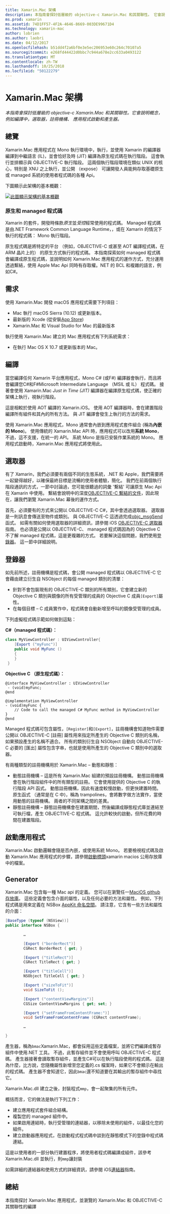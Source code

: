 ```yaml
---
title: Xamarin.Mac 架構
description: 本指南會探討低層級的 objective-c Xamarin.Mac 和其關聯性。 它會說明概念，例如編譯中，選取器，註冊機構、 應用程式啟動和產生器。
ms.prod: xamarin
ms.assetid: 74D1FF57-4F2A-4646-8669-003DE99671D4
ms.technology: xamarin-mac
author: lobrien
ms.author: laobri
ms.date: 04/12/2017
ms.openlocfilehash: b51dd4f2a6bf0e3e5ec206953e60c264c70107a5
ms.sourcegitcommit: e268fd44422d0bbc7c944a678e2cc633a0493122
ms.translationtype: MT
ms.contentlocale: zh-TW
ms.lasthandoff: 10/25/2018
ms.locfileid: "50122279"
---
```

# <a name="xamarinmac-architecture"></a>Xamarin.Mac 架構

_本指南會探討低層級的 objective-c Xamarin.Mac 和其關聯性。它會說明概念，例如編譯中，選取器，註冊機構、 應用程式啟動和產生器。_

## <a name="overview"></a>總覽

Xamarin.Mac 應用程式在 Mono 執行環境中，執行，並使用 Xamarin 的編譯器編譯到中繼語言 (IL)，並會恰好及時 (JIT) 編譯為原生程式碼在執行階段。 這會執行並排顯示與 OBJECTIVE-C 執行階段。 這兩個執行階段環境在類似 UNIX 的核心，特別是 XNU 之上執行，並公開 （expose） 可讓開發人員能夠存取基礎原生或 managed 系統的使用者程式碼的各種 Api。

下圖顯示此架構的基本概觀：

[![此圖顯示架構的基本概觀](architecture-images/mac-arch.png "此圖顯示架構的基本概觀")](architecture-images/mac-arch-large.png#lightbox)

### <a name="native-and-managed-code"></a>原生和 managed 程式碼

Xamarin 的套件，開發時條款*原生*並*受控*經常使用的程式碼。 Managed 程式碼是由.NET Framework Common Language Runtime，，或在 Xamarin 的情況下執行的程式碼： Mono 執行階段。

原生程式碼是將特定的平台 （例如，OBJECTIVE-C 或甚至 AOT 編譯程式碼，在 ARM 晶片上的） 的原生方式執行的程式碼。 本指南探索如何 managed 程式碼會編譯成原生程式碼，並說明如何 Xamarin.Mac 應用程式的運作方式，充分運用透過繫結，使用 Apple Mac Api 同時有存取權。NET 的 BCL 和複雜的語言，例如C#。

## <a name="requirements"></a>需求

使用 Xamarin.Mac 開發 macOS 應用程式需要下列項目：

- Mac 執行 macOS Sierra (10.12) 或更新版本。
- 最新版的 Xcode (從安裝[App Store](https://itunes.apple.com/us/app/xcode/id497799835?mt=12))
- Xamarin.Mac 和 Visual Studio for Mac 的最新版本

執行使用 Xamarin.Mac 建立的 Mac 應用程式有下列系統需求：

- 在執行 Mac OS X 10.7 或更新版本的 Mac。

## <a name="compilation"></a>編譯

當您編譯任何 Xamarin 平台應用程式，Mono C# (或F#) 編譯器會執行，而且將會編譯您C#和F#Microsoft Intermediate Language （MSIL 或 IL） 程式碼。 接著會使用 Xamarin.Mac *Just in Time (JIT)* 編譯器在編譯原生程式碼，使正確的架構上執行，視執行階段。

這是相較於使用 AOT 編譯的 Xamarin.iOS。 使用 AOT 編譯器時，會在建置階段編譯所有組件和其內的所有方法。 與 JIT 編譯會發生上執行的方法的需求。

使用 Xamarin.Mac 應用程式，Mono 通常會內嵌到應用程式套件組合 (稱為**內嵌的 Mono**)。 使用傳統的 Xamarin.Mac API 時，應用程式可以改用**系統 Mono**，不過，這不支援，在統一的 API。 系統 Mono 是指已安裝作業系統的 Mono。 應用程式啟動時，Xamarin.Mac 應用程式將使用此。

## <a name="selectors"></a>選取器

有了 Xamarin，我們必須要有兩個不同的生態系統，.NET 和 Apple，我們需要將一起變得越好，以確保最終目標是流暢的使用者體驗，簡化。 我們在前兩個執行階段通訊的方式，一節中討論過，您可能很聽過的詞彙 '繫結' 可讓原生 Mac Api 在 Xamarin 中使用。 繫結會說明中的深度[OBJECTIVE-C 繫結的文件](~/mac/platform/binding.md)，因此現在，讓我們瀏覽 Xamarin.Mac 幕後的運作方式。

首先，必須要有的方式來公開以 OBJECTIVE-C C#，其中會透過選取器。 選取器是一則訊息會傳送至物件或類別。 與 OBJECTIVE-C 這透過完成[objc_msgSend](https://developer.apple.com/library/mac/documentation/Cocoa/Reference/ObjCRuntimeRef/index.html)函式。 如需有關如何使用選取器的詳細資訊，請參閱 iOS [OBJECTIVE-C 選取器](~/ios/internals/objective-c-selectors.md)指南。 也必須是公開以 OBJECTIVE-C、 managed 程式碼因為的 Objective C 不了解 managed 程式碼，這是更複雜的方式。 若要解決這個問題，我們使用[登錄器](~/mac/internals/registrar.md)。 這一節中詳細說明。

## <a name="registrar"></a>登錄器

如先前所述，註冊機構是程式碼，會公開 managed 程式碼以 OBJECTIVE-C 它會藉由建立衍生自 NSObject 的每個 managed 類別的清單：

- 針對不會包裝現有的 OBJECTIVE-C 類別的所有類別，它會建立新的 Objective C 類別與鏡像的所有受管理的成員的 Objective C 成員`[Export]`屬性。
- 在每個目標 – C 成員實作中，程式碼會自動新增至呼叫的鏡像受管理的成員。

下列虛擬程式碼示範如何做到這點：

**C#（managed 程式碼）：**

```csharp
class MyViewController : UIViewController{
    [Export ("myFunc")]
    public void MyFunc ()
    {
    }
 }
 ```

**Objective C （原生程式碼）：**

```objc
@interface MyViewController : UIViewController
 - (void)myFunc;
@end 

@implementation MyViewController
- (void)myFunc {
    // Code to call the managed C# MyFunc method in MyViewController
}
@end
```

Managed 程式碼可包含屬性，`[Register]`和`[Export]`，註冊機構會知道物件需要公開以 OBJECTIVE-C [註冊] 屬性用來指定所產生的 Objective C 類別的名稱，如果預設產生的名稱不適合。 所有的類別衍生自 NSObject 自動向 OBJECTIVE-C 必要的 [匯出] 屬性包含字串，也就是使用所產生的 Objective C 類別中的選取器。

有兩種類型的註冊機構用於 Xamarin.Mac – 動態和靜態：

- 動態註冊機構 – 這是所有 Xamarin.Mac 組建的預設註冊機構。 動態註冊機構會在執行階段組件中的所有類型的註冊。 它會使用提供的 Objective C 的執行階段 API 函式。 動態註冊機構，因此有速度較慢啟動，但更快建置時間。 原生函式 （通常是在 C 中)，稱為 trampolines，會將數字做方法實作，當使用動態的註冊機構。 兩者的不同架構之間的差異。
- 靜態註冊機構 – 靜態註冊機構會在建置期間，然後編譯成靜態程式庫並連結至可執行檔，產生 OBJECTIVE-C 程式碼。 這允許較快的啟動，但所花費的時間在建置階段。

## <a name="application-launch"></a>啟動應用程式

Xamarin.Mac 啟動邏輯會隨是否內嵌，或使用系統 Mono。 若要檢視程式碼及啟動 Xamarin.Mac 應用程式的步驟，請參閱[啟動標頭](https://github.com/xamarin/xamarin-macios/blob/master/runtime/xamarin/launch.h)xamarin macios 公用存放庫中的檔案。

## <a name="generator"></a>Generator

Xamarin.Mac 包含每一種 Mac api 的定義。 您可以在瀏覽任一[MaciOS github 存放庫](https://github.com/xamarin/xamarin-macios/tree/master/src)。 這些定義會包含介面的屬性，以及任何必要的方法和屬性。 例如，下列程式碼是用來定義在 NSBox [AppKit 命名空間](https://github.com/xamarin/xamarin-macios/blob/master/src/appkit.cs#L1465-L1526)。 請注意，它含有一些方法和屬性的介面：

```csharp
[BaseType (typeof (NSView))]
public interface NSBox {

        …

        [Export ("borderRect")]
        CGRect BorderRect { get; }

        [Export ("titleRect")]
        CGRect TitleRect { get; }

        [Export ("titleCell")]
        NSObject TitleCell { get; }

        [Export ("sizeToFit")]
        void SizeToFit ();

        [Export ("contentViewMargins")]
        CGSize ContentViewMargins { get; set; }

        [Export ("setFrameFromContentFrame:")]
        void SetFrameFromContentFrame (CGRect contentFrame);

        …

}
```

產生器，稱為`bmac`Xamarin.Mac，都會採用這些定義檔案，並將它們編譯成暫存組件中使用.NET 工具。 不過，此暫存組件並不會使用呼叫 OBJECTIVE-C 程式碼。 產生器接著會讀取暫存組件，並產生C#可以在執行階段使用的程式碼。 這是為什麼，比方說，您隨機屬性新增至您定義的.cs 檔案時，如果它不會顯示在輸出的程式碼。 產生器不會知道它，因此`bmac`還不知道要在其輸出的暫存組件中尋找它。

Xamarin.Mac.dll 建立之後，封裝程式`mmp`，會一起聚集的所有元件。

概括而言，它的做法是執行下列工作：

- 建立應用程式套件組合結構。
- 複製您的 managed 組件中。
- 如果啟用連結時，執行受管理的連結器，以移除未使用的組件，以最佳化您的組件。
- 建立啟動器應用程式，在啟動程式程式碼中談到在靜態模式下的登錄中程式碼連結。

這是以使用者的一部分執行建置程序，將使用者程式碼編譯成組件，該參考 Xamarin.Mac.dll 並執行，則`mmp`讓封裝

如需詳細的連結器和使用方式的詳細資訊，請參閱 iOS[連結器](~/ios/deploy-test/linker.md)指南。

## <a name="summary"></a>總結

本指南探討 Xamarin.Mac 應用程式，並瀏覽的 Xamarin.Mac 和 OBJECTIVE-C 其關聯性的編譯
